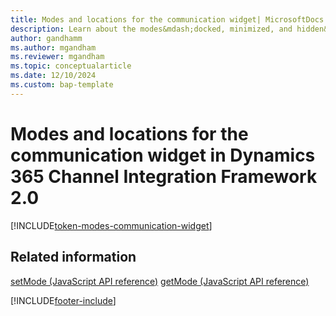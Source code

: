 ```yaml
---
title: Modes and locations for the communication widget| MicrosoftDocs
description: Learn about the modes&mdash;docked, minimized, and hidden&mdash;used in Dynamics 365 Channel Integration Framework 2.0.
author: gandhamm
ms.author: mgandham
ms.reviewer: mgandham
ms.topic: conceptualarticle
ms.date: 12/10/2024
ms.custom: bap-template
---
```


# Modes and locations for the communication widget in Dynamics 365 Channel Integration Framework 2.0

[!INCLUDE[token-modes-communication-widget](../../shared/token-modes-communication-widget.md)]

## Related information

[setMode (JavaScript API reference)](../../v1/develop/reference/microsoft-ciframework/setMode.md) 
[getMode (JavaScript API reference)](../../v1/develop/reference/microsoft-ciframework/getMode.md)


[!INCLUDE[footer-include](../../../includes/footer-banner.md)]
